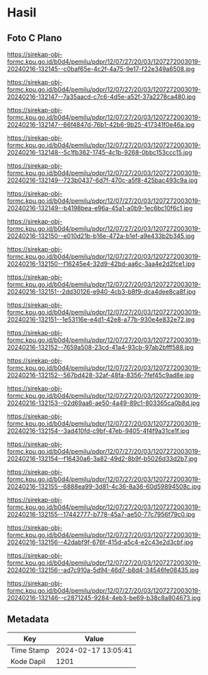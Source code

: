 # Hasil

## Foto C Plano

https://sirekap-obj-formc.kpu.go.id/b0d4/pemilu/pdpr/12/07/27/20/03/1207272003019-20240216-132145--c0baf65e-4c2f-4a75-9e17-f22e349a6508.jpg

https://sirekap-obj-formc.kpu.go.id/b0d4/pemilu/pdpr/12/07/27/20/03/1207272003019-20240216-132147--7a35aacd-c7c6-4d5e-a52f-37a2278ca480.jpg

https://sirekap-obj-formc.kpu.go.id/b0d4/pemilu/pdpr/12/07/27/20/03/1207272003019-20240216-132147--66f4847d-76b1-42b6-9b25-417341f0e46a.jpg

https://sirekap-obj-formc.kpu.go.id/b0d4/pemilu/pdpr/12/07/27/20/03/1207272003019-20240216-132148--5c1fb362-1745-4c1b-9268-0bbc153ccc15.jpg

https://sirekap-obj-formc.kpu.go.id/b0d4/pemilu/pdpr/12/07/27/20/03/1207272003019-20240216-132149--723b0437-6d7f-470c-a5f8-425bac493c9a.jpg

https://sirekap-obj-formc.kpu.go.id/b0d4/pemilu/pdpr/12/07/27/20/03/1207272003019-20240216-132149--b4198bea-e96a-45a1-a0b9-1ec6bc10f6c1.jpg

https://sirekap-obj-formc.kpu.go.id/b0d4/pemilu/pdpr/12/07/27/20/03/1207272003019-20240216-132150--e010d21b-b16e-472a-b1ef-a9e433b2b345.jpg

https://sirekap-obj-formc.kpu.go.id/b0d4/pemilu/pdpr/12/07/27/20/03/1207272003019-20240216-132150--f16245e4-32d9-42bd-aa6c-3aa4e2d2fce1.jpg

https://sirekap-obj-formc.kpu.go.id/b0d4/pemilu/pdpr/12/07/27/20/03/1207272003019-20240216-132151--2dd30126-e940-4cb3-b8f9-dca4dee8ca8f.jpg

https://sirekap-obj-formc.kpu.go.id/b0d4/pemilu/pdpr/12/07/27/20/03/1207272003019-20240216-132151--1e53116e-e4d1-42e8-a77b-930e4e832e72.jpg

https://sirekap-obj-formc.kpu.go.id/b0d4/pemilu/pdpr/12/07/27/20/03/1207272003019-20240216-132152--7659a508-23cd-41a4-93cb-97ab2bfff588.jpg

https://sirekap-obj-formc.kpu.go.id/b0d4/pemilu/pdpr/12/07/27/20/03/1207272003019-20240216-132152--567bd428-32af-48fa-8356-7fef45c9ad8e.jpg

https://sirekap-obj-formc.kpu.go.id/b0d4/pemilu/pdpr/12/07/27/20/03/1207272003019-20240216-132153--02d69aa6-ae50-4a49-89c1-803365ca0b8d.jpg

https://sirekap-obj-formc.kpu.go.id/b0d4/pemilu/pdpr/12/07/27/20/03/1207272003019-20240216-132154--3ad410fd-c9bf-47eb-9405-4f4f9a31ce1f.jpg

https://sirekap-obj-formc.kpu.go.id/b0d4/pemilu/pdpr/12/07/27/20/03/1207272003019-20240216-132154--f16430a6-3a82-49d2-8b9f-b5026d33d2b7.jpg

https://sirekap-obj-formc.kpu.go.id/b0d4/pemilu/pdpr/12/07/27/20/03/1207272003019-20240216-132155--6888ea99-3d81-4c36-8a36-60d59894508c.jpg

https://sirekap-obj-formc.kpu.go.id/b0d4/pemilu/pdpr/12/07/27/20/03/1207272003019-20240216-132155--17442777-b778-45a7-ae50-77c7956f79c0.jpg

https://sirekap-obj-formc.kpu.go.id/b0d4/pemilu/pdpr/12/07/27/20/03/1207272003019-20240216-132156--42dabf9f-676f-415d-a5c4-e2c43e2d3cbf.jpg

https://sirekap-obj-formc.kpu.go.id/b0d4/pemilu/pdpr/12/07/27/20/03/1207272003019-20240216-132156--ad7c910a-5d94-46d7-b8d4-34546fe08435.jpg

https://sirekap-obj-formc.kpu.go.id/b0d4/pemilu/pdpr/12/07/27/20/03/1207272003019-20240216-132146--c2871245-9284-4eb3-be69-b38c8a804673.jpg


## Metadata

| Key        | Value               |
| ---------- | ------------------- |
| Time Stamp | 2024-02-17 13:05:41 |
| Kode Dapil | 1201                |



